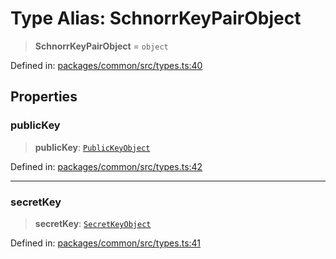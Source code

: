 # Type Alias: SchnorrKeyPairObject

> **SchnorrKeyPairObject** = `object`

Defined in: [packages/common/src/types.ts:40](https://github.com/dcdpr/did-btcr2-js/blob/4a717493e735221d072999f212891939f4de3f23/packages/common/src/types.ts#L40)

## Properties

### publicKey

> **publicKey**: [`PublicKeyObject`](PublicKeyObject.md)

Defined in: [packages/common/src/types.ts:42](https://github.com/dcdpr/did-btcr2-js/blob/4a717493e735221d072999f212891939f4de3f23/packages/common/src/types.ts#L42)

***

### secretKey

> **secretKey**: [`SecretKeyObject`](SecretKeyObject.md)

Defined in: [packages/common/src/types.ts:41](https://github.com/dcdpr/did-btcr2-js/blob/4a717493e735221d072999f212891939f4de3f23/packages/common/src/types.ts#L41)
